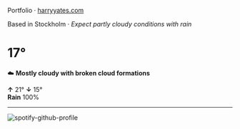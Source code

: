 Portfolio · [harryyates.com](https://harryyates.com)

<!-- WEATHER_START -->
Based in Stockholm · *Expect partly cloudy conditions with rain*

# 17°
☁️ **Mostly cloudy with broken cloud formations**

**↑** 21° **↓** 15°  
**Rain** 100%

---
<!-- WEATHER_END -->

<p align="left">
  <a>
    <img src="https://spotify-github-profile.kittinanx.com/api/view?uid=bigbello&cover_image=true&theme=natemoo-re&show_offline=true&background_color=121212&interchange=false&bar_color=53b14f&bar_color_cover=false" alt="spotify-github-profile">
  </a>
</p>